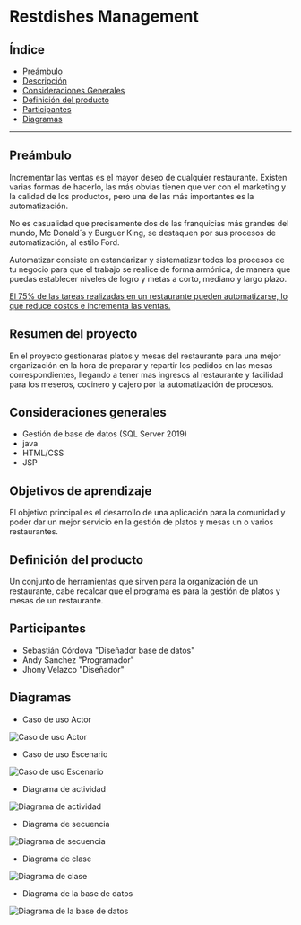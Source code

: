 # Restdishes Management

## Índice

- [Preámbulo](#preámbulo)
- [Descripción](#resumen-del-proyecto)
- [Consideraciones Generales](#consideraciones-generales)
- [Definición del producto](#definición-del-producto)
- [Participantes](#Participantes)
- [Diagramas](#Diagramas)

---

## Preámbulo

Incrementar las ventas es el mayor deseo de cualquier restaurante. Existen varias formas de hacerlo, las más obvias tienen que ver con el marketing y la calidad de los productos, pero una de las más importantes es la automatización. 

No es casualidad que precisamente dos de las franquicias más grandes del mundo, Mc Donald´s y Burguer King, se destaquen por sus procesos de automatización, al estilo Ford.

Automatizar consiste en estandarizar y sistematizar todos los procesos de tu negocio para que el trabajo se realice de forma armónica, de manera que puedas establecer niveles de logro y metas a corto, mediano y largo plazo.

[El 75% de las tareas realizadas en un restaurante pueden automatizarse, lo que reduce costos e incrementa las ventas.](https://www.metalboss.com.mx/las-5-claves-para-automatizar-tu-restaurante)

## Resumen del proyecto

En el proyecto gestionaras platos y mesas del restaurante para una mejor organización en la hora de preparar y repartir los pedidos en las mesas correspondientes, llegando a tener mas ingresos al restaurante y facilidad para los meseros, cocinero y cajero por la automatización de procesos.

## Consideraciones generales

- Gestión de base de datos (SQL Server 2019)
- java
- HTML/CSS
- JSP

## Objetivos de aprendizaje

El objetivo principal es el desarrollo de una aplicación para la comunidad y poder dar un mejor servicio en la gestión de platos y mesas un o varios restaurantes.

## Definición del producto

Un conjunto de herramientas que sirven para la organización de un restaurante, cabe recalcar que el programa es para la gestión de platos y mesas de un restaurante.

## Participantes

- Sebastián Córdova "Diseñador base de datos"
- Andy Sanchez "Programador"
- Jhony Velazco "Diseñador"

## Diagramas

- Caso de uso Actor

![Caso de uso Actor](https://github.com/AndySanchezA/AppRestaurante/blob/main/Diagramas/Caso%20de%20Uso/Actor/PorActor1.PNG)
- Caso de uso Escenario

![Caso de uso Escenario](https://github.com/AndySanchezA/AppRestaurante/blob/main/Diagramas/Caso%20de%20Uso/Escenario/Escenario.PNG)
- Diagrama de actividad

![Diagrama de actividad](https://github.com/AndySanchezA/AppRestaurante/blob/main/Diagramas/Diagrama%20de%20Actividad/DiagramaActividad.PNG)
- Diagrama de secuencia

![Diagrama de secuencia](https://github.com/AndySanchezA/AppRestaurante/blob/main/Diagramas/Diagrama%20de%20Secuencia/DiagramaSecuencia.PNG)
- Diagrama de clase

![Diagrama de clase](https://github.com/AndySanchezA/AppRestaurante/blob/main/Diagramas/Diagrama%20de%20Clase/DiagramaClase.PNG)
- Diagrama de la base de datos

![Diagrama de la base de datos](https://github.com/AndySanchezA/AppRestaurante/blob/main/PruebasAccesibilidad/Dise%C3%B1oBBDD.PNG)

